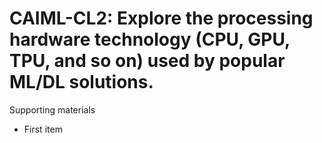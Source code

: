 # CAIML-CL2:  	Explore the processing hardware technology (CPU, GPU, TPU, and so on) used by popular ML/DL solutions. 	 

Supporting materials

* First item